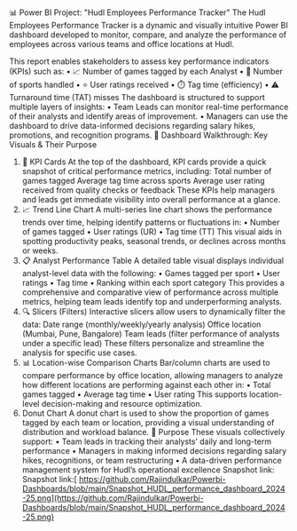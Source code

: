 📊 Power BI Project: "Hudl Employees Performance Tracker"
The Hudl Employees Performance Tracker is a dynamic and visually intuitive Power BI dashboard developed to monitor, compare, and analyze the performance of employees across various teams and office locations at Hudl.

This report enables stakeholders to assess key performance indicators (KPIs) such as:
• 📈 Number of games tagged by each Analyst
• 🏅 Number of sports handled
• ⭐ User ratings received
• ⏱️ Tag time (efficiency)
• ⚠️ Turnaround time (TAT) misses
The dashboard is structured to support multiple layers of insights:
• Team Leads can monitor real-time performance of their analysts and identify areas of improvement.
• Managers can use the dashboard to drive data-informed decisions regarding salary hikes, promotions, and recognition programs.
🧭 Dashboard Walkthrough: Key Visuals & Their Purpose
1. 📌 KPI Cards
At the top of the dashboard, KPI cards provide a quick snapshot of critical performance metrics, including:
Total number of games tagged
Average tag time across sports
Average user rating received from quality checks or feedback
These KPIs help managers and leads get immediate visibility into overall performance at a glance.
2. 📈 Trend Line Chart
A multi-series line chart shows the performance trends over time, helping identify patterns or fluctuations in:
• Number of games tagged
• User ratings (UR)
• Tag time (TT)
This visual aids in spotting productivity peaks, seasonal trends, or declines across months or weeks.
3. 📋 Analyst Performance Table
A detailed table visual displays individual analyst-level data with the following:
• Games tagged per sport
• User ratings
• Tag time
• Ranking within each sport category
This provides a comprehensive and comparative view of performance across multiple metrics, helping team leads identify top and underperforming analysts.
4. 🔍 Slicers (Filters)
Interactive slicers allow users to dynamically filter the data:
Date range (monthly/weekly/yearly analysis)
Office location (Mumbai, Pune, Bangalore)
Team leads (filter performance of analysts under a specific lead)
These filters personalize and streamline the analysis for specific use cases.
5. 📊 Location-wise Comparison Charts
Bar/column charts are used to compare performance by office location, allowing managers to analyze how different locations are performing against each other in:
• Total games tagged
• Average tag time
• User rating
This supports location-level decision-making and resource optimization.
6.  Donut Chart
A donut chart is used to show the proportion of games tagged by each team or location, providing a visual understanding of distribution and workload balance.
🎯 Purpose
These visuals collectively support:
• Team leads in tracking their analysts’ daily and long-term performance
• Managers in making informed decisions regarding salary hikes, recognitions, or team restructuring
• A data-driven performance management system for Hudl’s operational excellence
Snapshot link: 
Snapshot link:[ https://github.com/Rajindulkar/Powerbi-Dashboards/blob/main/Snapshot_HUDL_performance_dashboard_2024-25.png](https://github.com/Rajindulkar/Powerbi-Dashboards/blob/main/Snapshot_HUDL_performance_dashboard_2024-25.png)
